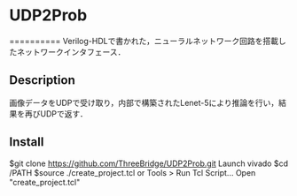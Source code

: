 # UDP2Prob
==========
Verilog-HDLで書かれた，ニューラルネットワーク回路を搭載したネットワークインタフェース．

## Description
画像データをUDPで受け取り，内部で構築されたLenet-5により推論を行い，結果を再びUDPで返す．

## Install
$git clone https://github.com/ThreeBridge/UDP2Prob.git
Launch vivado
$cd /PATH
$source ./create_project.tcl
or
Tools > Run Tcl Script...
Open "create_project.tcl"
